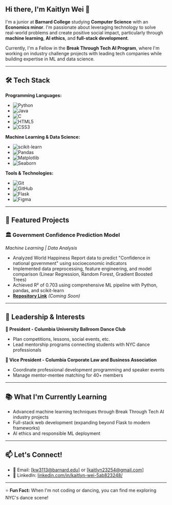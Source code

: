 ## Hi there, I'm Kaitlyn Wei 👋

<!--
**Kaitlyn23254/Kaitlyn23254** is a ✨ _special_ ✨ repository because its `README.md` (this file) appears on your GitHub profile.

Here are some ideas to get you started:

- 🔭 I’m currently working on ...
- 🌱 I’m currently learning ...
- 👯 I’m looking to collaborate on ...
- 🤔 I’m looking for help with ...
- 💬 Ask me about ...
- 📫 How to reach me: ...
- 😄 Pronouns: ...
- ⚡ Fun fact: ...
-->
I'm a junior at **Barnard College** studying **Computer Science** with an **Economics minor**. I'm passionate about leveraging technology to solve real-world problems and create positive social impact, particularly through **machine learning**, **AI ethics**, and **full-stack development**.

Currently, I'm a Fellow in the **Break Through Tech AI Program**, where I'm working on industry challenge projects with leading tech companies while building expertise in ML and data science.

---

## 🛠️ Tech Stack

**Programming Languages:**
- ![Python](https://img.shields.io/badge/-Python-3776AB?style=flat&logo=python&logoColor=white)
- ![Java](https://img.shields.io/badge/-Java-007396?style=flat&logo=java&logoColor=white)
- ![C](https://img.shields.io/badge/-C-A8B9CC?style=flat&logo=c&logoColor=white)
- ![HTML5](https://img.shields.io/badge/-HTML5-E34F26?style=flat&logo=html5&logoColor=white)
- ![CSS3](https://img.shields.io/badge/-CSS3-1572B6?style=flat&logo=css3&logoColor=white)

**Machine Learning & Data Science:**
- ![scikit-learn](https://img.shields.io/badge/-scikit--learn-F7931E?style=flat&logo=scikit-learn&logoColor=white)
- ![Pandas](https://img.shields.io/badge/-Pandas-150458?style=flat&logo=pandas&logoColor=white)
- ![Matplotlib](https://img.shields.io/badge/-Matplotlib-11557c?style=flat)
- ![Seaborn](https://img.shields.io/badge/-Seaborn-3776AB?style=flat)

**Tools & Technologies:**
- ![Git](https://img.shields.io/badge/-Git-F05032?style=flat&logo=git&logoColor=white)
- ![GitHub](https://img.shields.io/badge/-GitHub-181717?style=flat&logo=github&logoColor=white)
- ![Flask](https://img.shields.io/badge/-Flask-000000?style=flat&logo=flask&logoColor=white)
- ![Figma](https://img.shields.io/badge/-Figma-F24E1E?style=flat&logo=figma&logoColor=white)

---

## 🚀 Featured Projects

### 🏛️ Government Confidence Prediction Model
*Machine Learning | Data Analysis*
- Analyzed World Happiness Report data to predict "Confidence in national government" using socioeconomic indicators
- Implemented data preprocessing, feature engineering, and model comparison (Linear Regression, Random Forest, Gradient Boosted Trees)
- Achieved R² of 0.703 using comprehensive ML pipeline with Python, pandas, and scikit-learn
- **[Repository Link](#)** *(Coming Soon)*

---

## 🌟 Leadership & Interests

**🕺 President - Columbia University Ballroom Dance Club**
- Plan competitions, lessons, social events, etc.
- Lead mentorship programs connecting students with NYC dance professionals

**💼 Vice President - Columbia Corporate Law and Business Association**
- Coordinate professional development programming and speaker events
- Manage mentor-mentee matching for 40+ members

---

## 📚 What I'm Currently Learning

- Advanced machine learning techniques through Break Through Tech AI industry projects
- Full-stack web development (expanding beyond Flask to modern frameworks)
- AI ethics and responsible ML deployment

---

## 📫 Let's Connect!

- 📧 Email: [kw3113@barnard.edu] or [kaitlyn23254@gmail.com]
- 💼 LinkedIn: [linkedin.com/in/kaitlyn-wei-5ab823248/](#)

---

⭐ **Fun Fact:** When I'm not coding or dancing, you can find me exploring NYC's dance scene!
